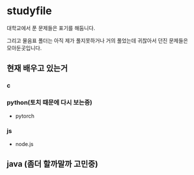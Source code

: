 # studyfile

대학교에서 푼 문제들은 표기를 해둠니다.

그리고 물음표 폴더는 아직 제가 풀지못하거나 거의 풀었는데 귀찮아서 던진 문제들은 모아둔곳입니다.

## 현재 배우고 있는거

### c

### python(토치 때문에 다시 보는중)
 + pytorch

### js
 + node.js

## java (좀더 할까말까 고민중)
